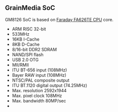 GrainMedia SoC
--------------

GM8126 SoC is based on [Faraday FA626TE CPU](../faraday/hardware-cpu-faraday.md) core.

- ARM RISC 32-bit
- 533MHz
- 16KB I-Cache
- 8KB D-Cache
- 8/16-bit DDR2 SDRAM
- NAND/SPI flash
- USB 2.0 OTG 
- MII/RMII
- ITU BT-656 input (108MHz)
- Bayer RAW input (108MHz)
- NTSC/PAL composite output
- ITU BT.1120 digital output (74.25MHz)
- Max. resolution 2592x1944
- Max. pixel clock 108MHz
- Max. bandwidth 80MP/sec
- 
